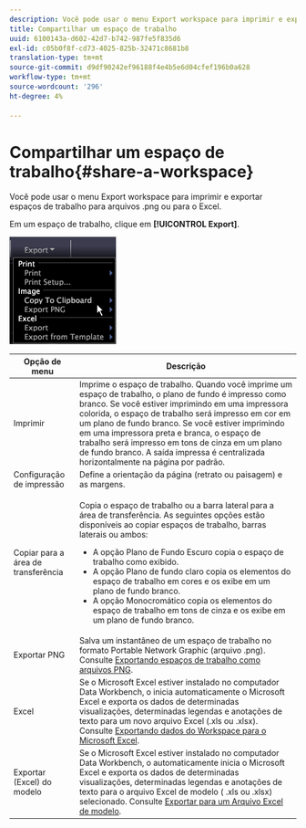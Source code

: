 ```yaml
---
description: Você pode usar o menu Export workspace para imprimir e exportar espaços de trabalho para arquivos .png ou para o Excel.
title: Compartilhar um espaço de trabalho
uuid: 6100143a-d602-42d7-b742-987fe5f835d6
exl-id: c05b0f8f-cd73-4025-825b-32471c8681b8
translation-type: tm+mt
source-git-commit: d9df90242ef96188f4e4b5e6d04cfef196b0a628
workflow-type: tm+mt
source-wordcount: '296'
ht-degree: 4%

---
```


# Compartilhar um espaço de trabalho{#share-a-workspace}

Você pode usar o menu Export workspace para imprimir e exportar espaços de trabalho para arquivos .png ou para o Excel.

Em um espaço de trabalho, clique em **[!UICONTROL Export]**.

![](assets/mnu_export.png)

<table id="table_900D1AB7B08749469DA9544C5D37096F"> 
 <thead> 
  <tr> 
   <th colname="col1" class="entry"> Opção de menu </th> 
   <th colname="col2" class="entry"> Descrição </th> 
  </tr> 
 </thead>
 <tbody> 
  <tr> 
   <td colname="col1"> Imprimir </td> 
   <td colname="col2"> Imprime o espaço de trabalho. Quando você imprime um espaço de trabalho, o plano de fundo é impresso como branco. Se você estiver imprimindo em uma impressora colorida, o espaço de trabalho será impresso em cor em um plano de fundo branco. Se você estiver imprimindo em uma impressora preta e branca, o espaço de trabalho será impresso em tons de cinza em um plano de fundo branco. A saída impressa é centralizada horizontalmente na página por padrão. </td> 
  </tr> 
  <tr> 
   <td colname="col1"> Configuração de impressão </td> 
   <td colname="col2"> Define a orientação da página (retrato ou paisagem) e as margens. </td> 
  </tr> 
  <tr> 
   <td colname="col1"> Copiar para a área de transferência </td> 
   <td colname="col2"> <p>Copia o espaço de trabalho ou a barra lateral para a área de transferência. As seguintes opções estão disponíveis ao copiar espaços de trabalho, barras laterais ou ambos: 
     <ul id="ul_F7338E53385B4AE39FBCF1C3A80276CE"> 
      <li id="li_9A3147A64B1C443AAE2843A5260E3273">A opção Plano de Fundo Escuro copia o espaço de trabalho como exibido. </li> 
      <li id="li_516B6162FDA747CFBB2886E71DF49146">A opção Plano de fundo claro copia os elementos do espaço de trabalho em cores e os exibe em um plano de fundo branco. </li> 
      <li id="li_E0B5E9D31F5948238DEB0D75E235BAE3">A opção Monocromático copia os elementos do espaço de trabalho em tons de cinza e os exibe em um plano de fundo branco. </li> 
     </ul> </p> </td> 
  </tr> 
  <tr> 
   <td colname="col1"> Exportar PNG </td> 
   <td colname="col2">Salva um instantâneo de um espaço de trabalho no formato Portable Network Graphic (arquivo .png). Consulte <a href="../../../home/c-get-started/c-work-worksp/c-ex-wksp.md#section-f9fbe0f0a1c341e2b063cce106cac35e"> Exportando espaços de trabalho como arquivos PNG</a>. </td> 
  </tr> 
  <tr> 
   <td colname="col1"> Excel </td> 
   <td colname="col2"> Se o Microsoft Excel estiver instalado no computador Data Workbench, o inicia automaticamente o Microsoft Excel e exporta os dados de determinadas visualizações, determinadas legendas e anotações de texto para um novo arquivo Excel (.xls ou .xlsx). Consulte <a href="../../../home/c-get-started/c-work-worksp/c-ex-wksp.md#section-fe214e3dbc364d2eba3834d62d295acb"> Exportando dados do Workspace para o Microsoft Excel</a>. </td> 
  </tr> 
  <tr> 
   <td colname="col1"> Exportar (Excel) do modelo </td> 
   <td colname="col2"> Se o Microsoft Excel estiver instalado no computador Data Workbench, o automaticamente inicia o Microsoft Excel e exporta os dados de determinadas visualizações, determinadas legendas e anotações de texto para o arquivo Excel de modelo (<span class="filepath"> .xls</span> ou <span class="filepath"> .xlsx</span>) selecionado. Consulte <a href="../../../home/c-get-started/c-work-worksp/c-ex-wksp.md#section-814772929ca64cf6b92b89d3fdd02302"> Exportar para um Arquivo Excel de modelo</a>. </td> 
  </tr> 
 </tbody> 
</table>

